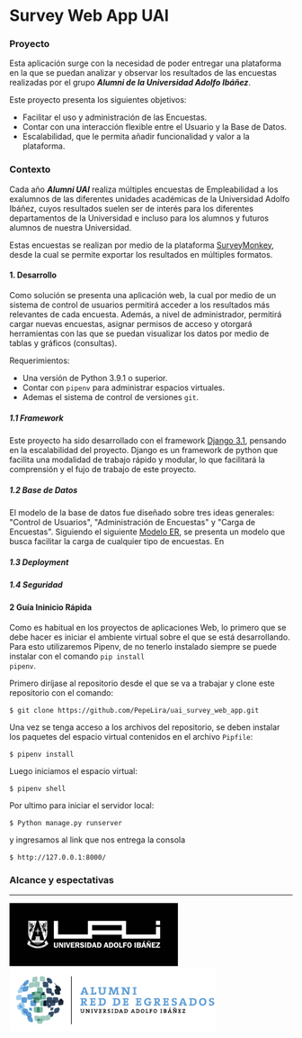 # Survey Web App UAI 



### Proyecto

Esta aplicación surge con la necesidad de poder entregar una plataforma en la que se puedan analizar y observar 
los resultados de las encuestas realizadas por el grupo ***Alumni de la Universidad Adolfo Ibáñez***.

Este proyecto presenta los siguientes objetivos:
-	Facilitar el uso y administración de las Encuestas.
-	Contar con una interacción flexible entre el Usuario y la Base de Datos.
-	Escalabilidad, que le permita añadir funcionalidad y valor a la plataforma.


### Contexto

Cada año ***Alumni UAI*** realiza múltiples encuestas de Empleabilidad a los exalumnos de las diferentes 
unidades académicas de la Universidad Adolfo Ibáñez, cuyos resultados suelen ser de interés para los diferentes 
departamentos de la Universidad e incluso para los alumnos y futuros alumnos de nuestra Universidad.  

Estas encuestas se realizan por medio de la plataforma [SurveyMonkey](https://es.surveymonkey.com/), desde la cual se permite
exportar los resultados en múltiples formatos.


#### 1. Desarrollo

Como solución se presenta una aplicación web, la cual por medio de un sistema de control de usuarios 
permitirá acceder a los resultados más relevantes de cada encuesta. Además, a nivel de administrador, 
permitirá cargar nuevas encuestas, asignar permisos de acceso y otorgará herramientas con las que se puedan visualizar 
los datos por medio de tablas y gráficos (consultas).  

Requerimientos:

- Una versión de Python 3.9.1 o superior.
- Contar con <code>pipenv</code> para administrar espacios virtuales.
- Ademas el sistema de control de versiones <code>git</code>.

##### 1.1 Framework

Este proyecto ha sido desarrollado con el framework [Django 3.1](https://docs.djangoproject.com/en/3.1/), pensando 
en la escalabilidad del proyecto. Django es un framework de python que facilita una modalidad de trabajo rápido y modular,
lo que facilitará la comprensión y el fujo de trabajo de este proyecto.

##### 1.2 Base de Datos

El modelo de la base de datos fue diseñado sobre tres ideas generales: "Control de Usuarios", 
"Administración de Encuestas" y "Carga de Encuestas". Siguiendo el siguiente [Modelo ER](), se presenta un modelo que busca
facilitar la carga de cualquier tipo de encuestas. En 

##### 1.3 Deployment

##### 1.4 Seguridad


#### 2 Guía Ininicio Rápida

Como es habitual en los proyectos de aplicaciones Web, lo primero que se debe hacer es iniciar el ambiente virtual sobre 
el que se está desarrollando. Para esto utilizaremos Pipenv, de no tenerlo instalado siempre se puede instalar con el comando
<code>pip install pipenv</code>.

Primero diríjase al repositorio desde el que se va a trabajar y clone este repositorio con el comando:  

    $ git clone https://github.com/PepeLira/uai_survey_web_app.git
    
Una vez se tenga acceso a los archivos del repositorio, se deben instalar los paquetes del espacio virtual 
contenidos en el archivo <code>Pipfile</code>:

    $ pipenv install
    
Luego iniciamos el espacio virtual:

    $ pipenv shell

Por ultimo para iniciar el servidor local:

    $ Python manage.py runserver 
    
y ingresamos al link que nos entrega la consola 

    $ http://127.0.0.1:8000/


### Alcance y espectativas 
___



<p float="left">
  <img src="blob/master/logo-uai.png" alt="drawing" width="300" height="112"/>
  <img src="blob/master/Logo_Alumni.png" alt="drawing" width="367" height="112"/>
</p>



  
